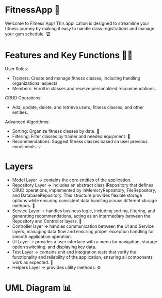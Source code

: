 # FitnessApp 💪
Welcome to Fitness App! This application is designed to streamline your fitness journey by making it easy to handle class registrations and manage your gym schedule. 🏆

# Features and Key Functions 🏋️‍♀️
User Roles:
  - Trainers: Create and manage fitness classes, including handling organizational aspects
  - Members: Enroll in classes and receive personalized recommendations.

CRUD Operations:
  - Add, update, delete, and retrieve users, fitness classes, and other entities.

Advanced Algorithms:
  - Sorting: Organize fitness classes by date. 📅
  - Filtering: Filter classes by trainer and needed equipment. 🧰
  - Recommendations: Suggest fitness classes based on user previous enrollments. 💡

# Layers
  - Model Layer -> contains the core entities of the application.
  - Repository Layer -> includes an abstract class IRepository that defines CRUD operations, implemented by InMemoryRepository, FileRepository, and DatabaseRepository. This structure provides flexible storage options while ensuring consistent data handling across different storage methods. 💾
  - Service Layer -> handles business logic, including sorting, filtering, and generating recommendations, acting as an intermediary between the Repository and Controller layers. 🔧
  - Controller layer -> handles communication between the UI and Service layers, managing data flow and ensuring proper exception handling for smooth application operation.
  - UI Layer -> provides a user interface with a menu for navigation, storage option switching, and displaying key data.
  - Test Layer -> contains unit and integration tests that verify the functionality and reliability of the application, ensuring all components work as expected. 🧪
  - Helpers Layer -> provides utility methods. ⚙️

# UML Diagram 📊
